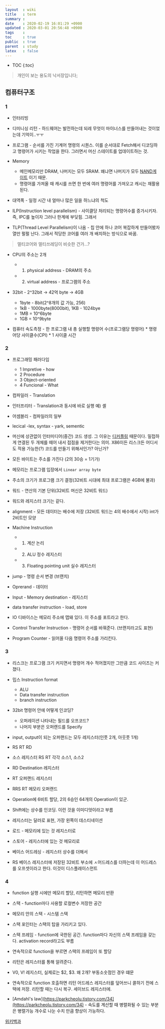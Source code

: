 ```yaml
---
layout  : wiki
title   : term
summary : 
date    : 2020-02-19 16:01:29 +0900
updated : 2020-03-01 20:56:48 +0900
tags    : 
toc     : true
public  : true
parent  : study
latex   : false
---
```

* TOC
{:toc}

> 개인이 보는 용도의 낙서장입니다;

## 컴퓨터구조

### 1

- 인터리빙

- 디미니싱 리턴 - 하드웨어는 발전하는데 되레 무엇이 마이너스를 만들어내는 것이었는데 기억이..ㅜㅜ

- 프로그램 - 순서를 가진 기계어 명령의 시퀀스. 이를 순서대로 Fetch해서 디코딩하고 명령어가 시키는 작업을 한다. 그러면서 머신 스테이트를 업데이트하는 것.

- Memory
	* 메인메모리만 DRAM, 나머지는 모두 SRAM. 왜냐면 나머지가 모두 [NAND게이트](https://ko.wikipedia.org/wiki/NAND_%EA%B2%8C%EC%9D%B4%ED%8A%B8) 이기 때문.

	- 명령어를 가져올 때 캐시를 쓰면 한 번에 여러 명령어를 가져오고 캐시는 재활용된다.

- 대역폭 - 일정 시간 내 얼마나 많은 일을 하느냐의 척도

- ILP(Instruction level parallelism) - 사이클당 처리되는 명령어수를 증가시키자. 즉, IPC를 높이자 그러나  한계에 부딪힘. 그래서 
 
- TLP(Thread Level Parallelism)이 나옴 - 칩 안에 하나 코어 복잡하게 만들어봤자 열만 펄펄 난다. 그래서 적당한 코어를 여러 개 배치하는 방식으로 바꿈.

> 멀티코어와 멀티쓰레딩이 비슷한 건가...?

- CPU의 주소는 2개
	- 1. physical address - DRAM의 주소
	- 2. virtual address - 프로그램의 주소

- 32bit - 2^32bit -> 42억 byte -> 4GB
	- 1byte - 8bit(2^8개의 값 가능, 256)
	- 1kB - 1000byte(8000bit), 1KB - 1024bye
	- 1MB = 10^6byte
	- 1GB = 10^9byte
	 
- 컴퓨터 속도측정 -  한 프로그램 내 총 실행할 명령어 수(프로그램당 명령어) * 명령어당 사이클수(CPI) * 1 사이클 시간

### 2

- 프로그래밍 패러다임
	- 1 Impretive - how
	- 2 Procedure 
	- 3 Object-oriented
	- 4 Funcional - What


- 컴파일러 - Translation
- 인터프리터 - Translation과 동시에 바로 실행 예) 셸
- 어셈블리 - 컴파일러의 일부

- lecical -lex, syntax - yark, sementic

- 머신에 상관없이 인터미디어(중간) 코드 생성. 그 이유는 [디커플링](https://books.google.co.kr/books?id=RTJFDwAAQBAJ&pg=PA329&lpg=PA329&dq=%EC%BB%B4%EA%B3%B5+%EB%94%94%EC%BB%A4%ED%94%8C%EB%A7%81+%EB%9C%BB&source=bl&ots=DG0X3EmpQT&sig=ACfU3U36wC3fFZmodaSpB-96aLAa7cuAOg&hl=ko&sa=X&ved=2ahUKEwiCzrm--9_nAhWXHHAKHcmBATEQ6AEwBHoECAkQAQ#v=onepage&q=%EC%BB%B4%EA%B3%B5%20%EB%94%94%EC%BB%A4%ED%94%8C%EB%A7%81%20%EB%9C%BB&f=false) 때문이다. 밀접하게 연결된 두 개체를 떼어 내서 접점을 제거한다는 의미. X86이든 리스크든 어디서도 적용 가능한(?) 코드를 만들기 위해서인가? 아닌가?

- 모든 바이트는 주소를 가진다 (2의 30승 = 1기가)

- 메모리는 프로그램 입장에서 `Linear array byte`

- 주소의 크기가 프로그램 크기 결정(32비트 시대에 최대 프로그램은 4GB에 불과)

- 워드 - 연산의 기본 단위(32비트 머신은 32비트 워드)
- 워드와 레지스터 크기는 같다.

- alignment - 모든 데이터는 배수에 저장 (32비트 워드는 4의 배수에서 시작) int가 2비트인 모양

- Machine Instruction
	- 1. 계산 논리
	- 2. ALU 정수 레지스터
	- 3. Floating pointing unit 실수 레지스터

- jump - 명령 순서 변경 (브랜치)
- Oprerand - 데이터
- Input - Memory destination - 레지스터

- data transfer instruction - load, store

- IO 디바이스는 메모리 주소에 맵돼 있다. 이 주소를 포트라고 한다.

- Control Transfer Instruction - 명령어 순서를 바꿔준다. (브랜치라고도 표현)

- Program Counter - 읽어올 다음 명령어 주소를 가리킨다.

### 3

- 리스크는 프로그램 크기 커지면서 명령어 개수 적어졌지만 그만큼 코드 사이즈는 커졌다.

- 밉스 Instruction format
	- ALU
	- Data transfer instruction
	- branch instruction

- 32bit 명령어 안에 어떻게 인코딩?
	- 오퍼레이션 나타내는 필드를 오프코드?
	- 나머지 부분은 오퍼랜드를 Specify

- input, output이 되는 오퍼랜드는 모두 레지스터(인풋 2개, 아웃풋 1개)
- RS RT RD
- 소스 레지스터 RS RT 각각 소스1, 소스2
- RD Destination 레지스터
- RT 오퍼랜드 레지스터
- RRS RT 메모리 오퍼랜드

- Operation에 6비트 할당, 2의 6승인 64개의 Operation이 있군.

- Shift에는 상수를 인코딩. 이런 것을 이미디엇이라고 부름
- 레지스터는 달러로 표현, 가장 왼쪽이 데스티네이션

- 로드 - 메모리에 있는 것 레지스터로
- 스토어 - 레지스터에 있는 것 메모리로

- 베이스 어드레싱 - 레지스터 상수를 더해서
- RS 베이스 레지스터에 저장된 32비트 부소에 ㅅ어드레스를 더하는데 이 어드레스를 오프셋이라고 한다. 이것이 디스플레이스먼트

### 4

- function 실행 시에만 메모리 할당, 리턴하면 메모리 반환
- 스택 - function마다 사용할 로컬변수 저장한 공간

- 메모리 안의 스택 - 시스템 스택

- 스택 포인터는 스택의 탑을 가리키고 있다.

- 스택 프레임 - function에 국한된 공간. function마다 자신의 스택 프레임을 갖는다. activation record라고도 부름

- 연속적으로 function을 부르면 스택의 프레임이 또 할당

- 리턴은 레지스터를 통해 알려준다.
- V0, V! 레지스터, 실제로는 $2, $3. 왜 2개? 부동소숫점인 경우 떄문
- 연속적으로 function 호출하면 리턴 어드레스 레지스터를 덮어쓰니 콜하기 전에 스택에 저장. 리턴할 때는 다시 복구. 세이브드 레지스터에.












- [Amdahl's law](https://parkcheolu.tistory.com/34](https://parkcheolu.tistory.com/34) - 속도를 계산할 때  병렬화될 수 있는 부분은 병렬가능 개수로 나눈 수치 만큼 향상이 가능하다.








[위키백과](https://ko.wikipedia.org/wiki/NAND_%EA%B2%8C%EC%9D%B4%ED%8A%B8)

